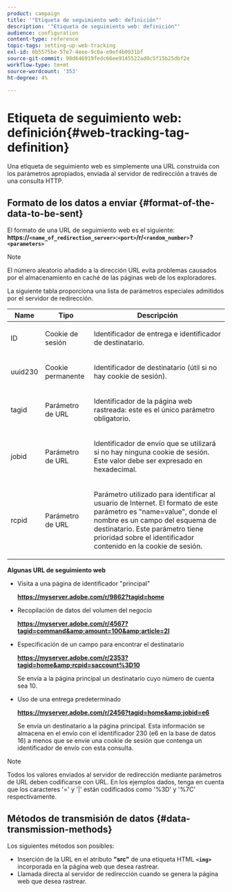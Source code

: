```yaml
---
product: campaign
title: '"Etiqueta de seguimiento web: definición"'
description: '"Etiqueta de seguimiento web: definición"'
audience: configuration
content-type: reference
topic-tags: setting-up-web-tracking
exl-id: 0b5575be-57e7-4eee-9c0a-e9ef4b0931bf
source-git-commit: 98d646919fedc66ee9145522ad0c5f15b25dbf2e
workflow-type: tm+mt
source-wordcount: '353'
ht-degree: 4%

---
```


# Etiqueta de seguimiento web: definición{#web-tracking-tag-definition}

Una etiqueta de seguimiento web es simplemente una URL construida con los parámetros apropiados, enviada al servidor de redirección a través de una consulta HTTP.

## Formato de los datos a enviar {#format-of-the-data-to-be-sent}

El formato de una URL de seguimiento web es el siguiente: **https://`<name_of_redirection_server>`:`<port>`/r/`<random_number>`?`<parameters>`**

>[!NOTE]
>
>El número aleatorio añadido a la dirección URL evita problemas causados por el almacenamiento en caché de las páginas web de los exploradores.

La siguiente tabla proporciona una lista de parámetros especiales admitidos por el servidor de redirección.

<table>
                     <thead>
                        <tr>
                           <th>Name</th>
                           <th>Tipo</th>
                           <th>Descripción</th> 
                        </tr> 
                     </thead>
                     <tbody>
                        <tr>
                           <td>
                              <p>ID</p> 
                           </td>
                           <td>
                              <p>Cookie de sesión</p> 
                           </td>
                           <td>
                              <p>Identificador de entrega e identificador de destinatario.</p> 
                           </td> 
                        </tr>
                        <tr>
                           <td>
                              <p>uuid230</p> 
                           </td>
                           <td>
                              <p>Cookie permanente</p> 
                           </td>
                           <td>
                              <p>Identificador de destinatario (útil si no hay cookie de sesión).</p> 
                           </td> 
                        </tr>
                        <tr>
                           <td>
                              <p>tagid</p> 
                           </td>
                           <td>
                              <p>Parámetro de URL</p> 
                           </td>
                           <td>
                              <p>Identificador de la página web rastreada: este es el único parámetro obligatorio.</p> 
                           </td> 
                        </tr>
                        <tr>
                           <td>
                              <p>jobid</p> 
                           </td>
                           <td>
                              <p>Parámetro de URL</p> 
                           </td>
                           <td>
                              <p>Identificador de envío que se utilizará si no hay ninguna cookie de sesión. Este valor debe ser
                                 expresado en hexadecimal.
                              </p> 
                           </td> 
                        </tr>
                        <tr>
                           <td>
                              <p>rcpid</p> 
                           </td>
                           <td>
                              <p>Parámetro de URL</p> 
                           </td>
                           <td>
                              <p>Parámetro utilizado para identificar al usuario de Internet. El formato de este parámetro es "name=value",
                                 donde el nombre es un campo del esquema de destinatario. Este parámetro tiene prioridad sobre
                                 el identificador contenido en la cookie de sesión.
                              </p> 
                           </td> 
                        </tr> 
                     </tbody>  
                  </table>

**Algunas URL de seguimiento web**

* Visita a una página de identificador &quot;principal&quot;

   **https://myserver.adobe.com/r/9862?tagid=home**

* Recopilación de datos del volumen del negocio

   **https://myserver.adobe.com/r/4567?tagid=command&amp;amount=100&amp;article=2l**

* Especificación de un campo para encontrar el destinatario

   **https://myserver.adobe.com/r/2353?tagid=home&amp;rcpid=saccount%3D10**

   Se envía a la página principal un destinatario cuyo número de cuenta sea 10.

* Uso de una entrega predeterminado

   **https://myserver.adobe.com/r/2456?tagid=home&amp;jobid=e6**

   Se envía un destinatario a la página principal. Esta información se almacena en el envío con el identificador 230 (e6 en la base de datos 16) a menos que se envíe una cookie de sesión que contenga un identificador de envío con esta consulta.

>[!NOTE]
>
>Todos los valores enviados al servidor de redirección mediante parámetros de URL deben codificarse con URL. En los ejemplos dados, tenga en cuenta que los caracteres &#39;=&#39; y &#39;|&#39; están codificados como &#39;%3D&#39; y &#39;%7C&#39; respectivamente.

## Métodos de transmisión de datos {#data-transmission-methods}

Los siguientes métodos son posibles:

* Inserción de la URL en el atributo **&quot;src&quot;** de una etiqueta HTML **`<img>`** incorporada en la página web que desea rastrear.
* Llamada directa al servidor de redirección cuando se genera la página web que desea rastrear.
